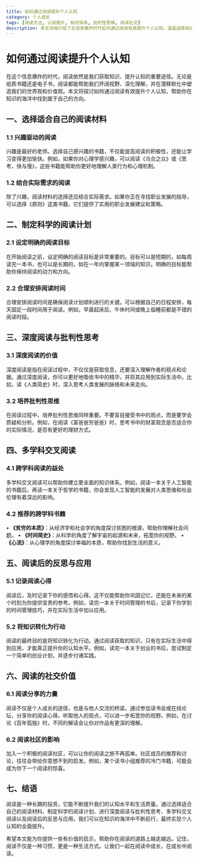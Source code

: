 ```yaml
---
title: 如何通过阅读提升个人认知
category: 个人成长
tags: [阅读方法, 认知提升, 知识体系, 批判性思维, 阅读社交]
description: 本文详细介绍了在信息爆炸时代如何通过阅读有效提升个人认知，涵盖选择阅读材料、制定阅读计划、深度阅读与批判性思考、多学科交叉阅读、阅读后的反思与应用以及阅读的社交价值等方面，助力读者在知识海洋中找到方向，实现个人成长。
---
```


# 如何通过阅读提升个人认知

在这个信息爆炸的时代，阅读依然是我们获取知识、提升认知的重要途径。无论是纸质书籍还是电子书，阅读都能帮助我们开阔视野、深化理解，并在潜移默化中塑造我们的世界观和价值观。本文将探讨如何通过阅读有效提升个人认知，帮助你在知识的海洋中找到属于自己的方向。

## 一、选择适合自己的阅读材料

### 1.1 兴趣驱动的阅读

兴趣是最好的老师。选择自己感兴趣的书籍，不仅能提高阅读的积极性，还能让学习变得更加愉快。例如，如果你对心理学感兴趣，可以阅读《乌合之众》或《思考，快与慢》，这些书籍能帮助你更好地理解人类行为和心理机制。

### 1.2 结合实际需求的阅读

除了兴趣，阅读材料的选择还应结合实际需求。如果你正在寻找职业发展的指导，可以选择《原则》这类书籍，它们提供了实用的职业发展建议和策略。

## 二、制定科学的阅读计划

### 2.1 设定明确的阅读目标

在开始阅读之前，设定明确的阅读目标是非常重要的。目标可以是短期的，如每周读完一本书，也可以是长期的，如在一年内掌握某一领域的知识。明确的目标能帮助你保持阅读的动力和方向。

### 2.2 合理安排阅读时间

合理安排阅读时间是确保阅读计划顺利进行的关键。可以根据自己的日程安排，每天固定一段时间用于阅读。例如，早晨起床后、午休时间或晚上临睡前都是不错的阅读时段。

## 三、深度阅读与批判性思考

### 3.1 深度阅读的价值

深度阅读是指在阅读过程中，不仅仅是获取信息，还要深入理解作者的观点和论据。通过深度阅读，你可以更好地吸收书中的精华，并将其应用到实际生活中。比如，读《人类简史》时，深入思考人类发展的脉络和未来走向。

### 3.2 培养批判性思维

在阅读过程中，培养批判性思维同样重要。不要盲目接受书中的观点，而是要学会质疑和分析。例如，在阅读《富爸爸穷爸爸》时，思考书中的财富观念是否适合你的实际情况，是否有更好的理财方式。

## 四、多学科交叉阅读

### 4.1 跨学科阅读的益处

多学科交叉阅读可以帮助你建立更全面的知识体系。例如，阅读一本关于人工智能的书籍后，再读一本关于哲学的书籍，你会发现人工智能的发展对人类思维和社会伦理有着深远的影响。

### 4.2 推荐的跨学科书籍

• **《贫穷的本质》**：从经济学和社会学的角度探讨贫困的根源，帮助你理解社会问题。
• **《时间简史》**：从科学的角度了解宇宙的起源和未来，拓宽你的视野。
• **《心流》**：从心理学的角度探讨幸福的本质，帮助你找到生活的意义。

## 五、阅读后的反思与应用

### 5.1 记录阅读心得

阅读后，及时记录下你的感悟和心得。这不仅能帮助你巩固记忆，还能在未来的某个时刻为你提供宝贵的参考。例如，读完一本关于时间管理的书后，记录下你学到的时间管理技巧，并在实际生活中加以应用。

### 5.2 将知识转化为行动

阅读的最终目的是将知识转化为行动。通过阅读获取的知识，只有在实际生活中得到应用，才能真正提升你的认知水平。例如，读完一本关于创业的书后，尝试制定一个简单的创业计划，并逐步付诸实践。

## 六、阅读的社交价值

### 6.1 阅读分享的力量

阅读不仅是个人成长的途径，也是与他人交流的桥梁。通过参加读书会或在线论坛，分享你的阅读心得，听取他人的观点，可以进一步拓宽你的视野。例如，在讨论《百年孤独》时，不同的解读会让你对作品有更深的理解。

### 6.2 阅读社区的影响

加入一个积极的阅读社区，可以让你的阅读之旅不再孤单。社区成员的推荐和讨论，往往会带给你意想不到的启发。例如，某个读书小组推荐的冷门书籍，可能会成为你下一个阅读的惊喜。

## 七、结语

阅读是一种长期的投资，它能不断提升我们的认知水平和生活质量。通过选择适合自己的阅读材料、制定科学的阅读计划、进行深度阅读与批判性思考、多学科交叉阅读以及阅读后的反思与应用，我们可以在知识的海洋中不断前行，最终实现个人认知的全面提升。

希望本文能为你提供一些有价值的启示，帮助你在阅读的道路上越走越远。记住，阅读不仅是一种习惯，更是一种生活方式。让我们一起在阅读中成长，在成长中阅读。